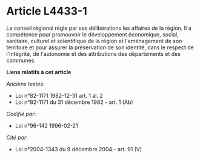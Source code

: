 # Article L4433-1

Le conseil régional règle par ses délibérations les affaires de la région. Il a compétence pour promouvoir le développement
économique, social, sanitaire, culturel et scientifique de la région et l'aménagement de son territoire et pour assurer la
préservation de son identité, dans le respect de l'intégrité, de l'autonomie et des attributions des départements et des
communes.

**Liens relatifs à cet article**

_Anciens textes_:

  - Loi n°82-1171 1982-12-31 art. 1 al. 2
  - Loi n°82-1171 du 31 décembre 1982 - art. 1 (Ab)

_Codifié par_:

  - Loi n°96-142 1996-02-21

_Cité par_:

  - Loi n°2004-1343 du 9 décembre 2004 - art. 91 (V)

